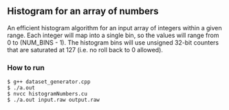 ## Histogram for an array of numbers

An efficient histogram algorithm for an input array of integers within a given range. Each integer will map into a single bin, so the values will range from 0 to (NUM_BINS - 1). The histogram bins will use unsigned 32-bit counters that are saturated at 127 (i.e. no roll back to 0 allowed).

### How to run

```
$ g++ dataset_generator.cpp
$ ./a.out
$ nvcc histogramNumbers.cu
$ ./a.out input.raw output.raw
```
